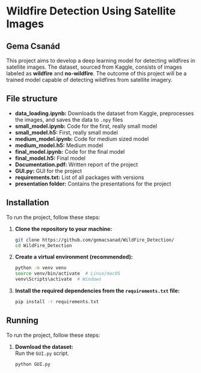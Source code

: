 # Wildfire Detection Using Satellite Images
## Gema Csanád

This project aims to develop a deep learning model for detecting wildfires in satellite images. 
The dataset, sourced from Kaggle, consists of images labeled as **wildfire** and **no-wildfire**. 
The outcome of this project will be a trained model capable of detecting wildfires from satellite imagery.

## File structure

- **data_loading.ipynb:** Downloads the dataset from Kaggle, preprocesses the images, and saves the data to `.npy` files  
- **small_model.ipynb:** Code for the first, really small model  
- **small_model.h5:** First, really small model  
- **medium_model.ipynb:** Code for medium sized model  
- **medium_model.h5:** Medium model  
- **final_model.ipynb:** Code for the final model  
- **final_model.h5:** Final model  
- **Documentation.pdf:** Written report of the project  
- **GUI.py:** GUI for the project  
- **requirements.txt:** List of all packages with versions  
- **presentation folder:** Contains the presentations for the project  




## Installation

To run the project, follow these steps:

1.  **Clone the repository to your machine:**
    ```bash
    git clone https://github.com/gemacsanad/WildFire_Detection/
    cd WildFire_Detection
    ```

2.  **Create a virtual environment (recommended):**
    ```bash
    python -m venv venv
    source venv/bin/activate  # Linux/macOS
    venv\Scripts\activate  # Windows
    ```

3.  **Install the required dependencies from the `requirements.txt` file:**
    ```bash
    pip install -r requirements.txt
    ```

## Running

To run the project, follow these steps:

1.  **Download the dataset:**  
    Run the `GUI.py` script.
    ```bash
    python GUI.py
    ```



